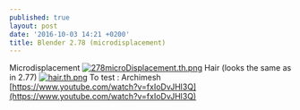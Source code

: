 ```yaml
---
published: true
layout: post
date: '2016-10-03 14:21 +0200'
title: Blender 2.78 (microdisplacement)
---
```

Microdisplacement
[![278microDisplacement.th.png](https://cdn.scrot.moe/images/2016/10/03/278microDisplacement.th.png)](https://cdn.scrot.moe/images/2016/10/03/278microDisplacement.png)
Hair (looks the same as in 2.77)
[![hair.th.png](https://cdn.scrot.moe/images/2016/10/03/hair.th.png)](https://scrot.moe/image/R9iy)
To test : Archimesh  
[https://www.youtube.com/watch?v=fxIoDvJHl3Q](https://www.youtube.com/watch?v=fxIoDvJHl3Q)
